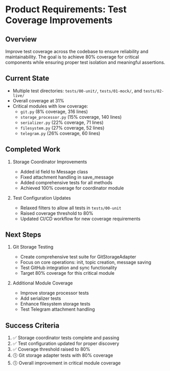 # Product Requirements: Test Coverage Improvements

## Overview
Improve test coverage across the codebase to ensure reliability and maintainability. The goal is to achieve 80% coverage for critical components while ensuring proper test isolation and meaningful assertions.

## Current State
- Multiple test directories: `tests/00-unit/`, `tests/01-mock/`, and `tests/02-live/`
- Overall coverage at 31%
- Critical modules with low coverage:
  - `git.py` (8% coverage, 316 lines)
  - `storage_processor.py` (15% coverage, 140 lines)
  - `serializer.py` (22% coverage, 71 lines)
  - `filesystem.py` (27% coverage, 52 lines)
  - `telegram.py` (26% coverage, 60 lines)

## Completed Work
1. Storage Coordinator Improvements
   - Added id field to Message class
   - Fixed attachment handling in save_message
   - Added comprehensive tests for all methods
   - Achieved 100% coverage for coordinator module

2. Test Configuration Updates
   - Relaxed filters to allow all tests in `tests/00-unit`
   - Raised coverage threshold to 80%
   - Updated CI/CD workflow for new coverage requirements

## Next Steps
1. Git Storage Testing
   - Create comprehensive test suite for GitStorageAdapter
   - Focus on core operations: init, topic creation, message saving
   - Test GitHub integration and sync functionality
   - Target 80% coverage for this critical module

2. Additional Module Coverage
   - Improve storage processor tests
   - Add serializer tests
   - Enhance filesystem storage tests
   - Test Telegram attachment handling

## Success Criteria
1. ✅ Storage coordinator tests complete and passing
2. ✅ Test configuration updated for proper discovery
3. ✅ Coverage threshold raised to 80%
4. 🕔 Git storage adapter tests with 80% coverage
5. 🕔 Overall improvement in critical module coverage 